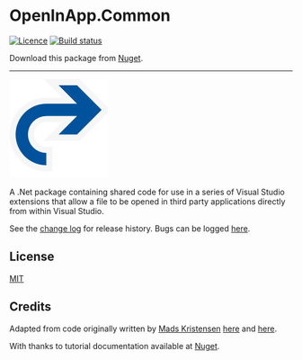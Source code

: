 # OpenInApp.Common

[![Licence](https://img.shields.io/github/license/gittools/gitlink.svg)](/LICENSE.txt)
[![Build status](https://ci.appveyor.com/api/projects/status/ix4cov77vx5j3dcm?svg=true)](https://ci.appveyor.com/project/GregTrevellick/openinapp-common)

Download this package from [Nuget](https://www.nuget.org/packages/Newtonsoft.Json/9.0.2-beta1).

---------------------------------------

![](OpenInApp_Generic_175x175.png)

A .Net package containing shared code for use in a series of Visual Studio extensions that allow a file to be opened in third party applications directly from within Visual Studio.

See the [change log](CHANGELOG.md) for release history. Bugs can be logged [here](https://github.com/GregTrevellick/OpenInApp.Common/issues).

## License

[MIT](/LICENSE.txt)

## Credits

Adapted from code originally written by [Mads Kristensen](https://github.com/madskristensen) [here](https://github.com/madskristensen/OpenInSublimeText/ "Open in Sublime Text") and [here](https://github.com/madskristensen/OpenInVsCode "Open in Visual Studio Code").

With thanks to tutorial documentation available at [Nuget](https://docs.nuget.org/ndocs/quickstart/create-and-publish-a-package).
